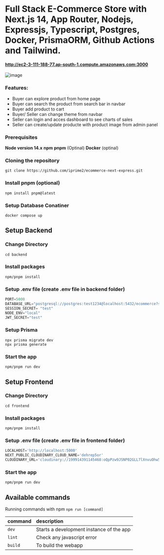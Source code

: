 # Full Stack E-Commerce Store with Next.js 14, App Router, Nodejs, Expressjs, Typescript, Postgres, Docker, PrismaORM, Github Actions and Tailwind.

#### http://ec2-3-111-188-77.ap-south-1.compute.amazonaws.com:3000

![image](https://github.com/user-attachments/assets/2e0631d6-f8bb-49c6-8022-625fc1cafd38)

### Features:

- Buyer can explore product from home page
- Buyer can search the product from search bar in navbar
- Buyer add product to cart
- Buyer/ Seller can change theme from navbar
- Seller can login and acces dashboard to see charts of sales
- Seller can create/update producte with product image from admin panel 

### Prerequisites

**Node version 14.x**
**npm**
**pnpm** (Optinal)
**Docker** (optinal)

### Cloning the repository

```shell
git clone https://github.com/iprime2/ecommerce-next-express.git
```

### Install pnpm (optional)
```shell
npm install pnpm@latest
```

### Setup Database Conatiner
```shell
docker compose up
```

## Setup Backend

### Change Directory

```shell
cd backend
```

### Install packages

```shell
npm/pnpm install
```

### Setup .env file (create .env file in backend folder)

```js
PORT=5000
DATABASE_URL="postgresql://postgres:test1234@localhost:5432/ecommerce?schema=public"
SESSION_SECRET= "test"
NODE_ENV="local"
JWT_SECRET="test"
```
 
### Setup Prisma

```shell
npx prisma migrate dev
npx prisma generate

```

### Start the app

```shell
npm/pnpm run dev
```

## Setup Frontend

### Change Directory

```shell
cd frontend
```

### Install packages

```shell
npm/pnpm install
```

### Setup .env file (create .env file in frontend folder)

```js
LOCALHOST='http://localhost:5000'
NEXT_PUBLIC_CLOUDINARY_CLOUD_NAME='dehrep5or'
CLOUDINARY_URL='cloudinary://199914391145468:oQpPzw9JSNP02GLL7lXnvuOhw5w@dehrep5or'
```

### Start the app

```shell
npm/pnpm run dev
```

## Available commands

Running commands with npm `npm run [command]`

| command         | description                              |
| :-------------- | :--------------------------------------- |
| `dev`           | Starts a development instance of the app |
| `lint`          | Check any javascript error               |
| `build`         | To build the webapp                      |
